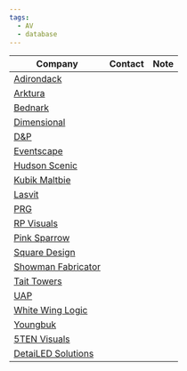 ```yaml
---
tags:
  - AV
  - database
---
```


| Company                                                                    | Contact | Note |
| -------------------------------------------------------------------------- | ------- | ---- |
| [Adirondack](https://www.adkstudios.com/)                                  |         |      |
| [Arktura](https://arktura.com/)                                            |         |      |
| [Bednark](https://www.bednark.com/)                                        |         |      |
| [Dimensional](https://www.dimensionalww.com/)                              |         |      |
| [D&P](https://www.d-and-p.com/about-1)                                     |         |      |
| [Eventscape](https://eventscape.com/)                                      |         |      |
| [Hudson Scenic](https://www.hudsonscenic.com/)                             |         |      |
| [Kubik Maltbie](https://kubikmaltbie.com/)                                 |         |      |
| [Lasvit](https://www.lasvit.com/)                                          |         |      |
| [PRG](https://www.prg.com/en/services/scenic-and-automation)               |         |      |
| [RP Visuals](https://rpvisuals.com/)                                       |         |      |
| [Pink Sparrow](https://www.pinksparrow.com/)                               |         |      |
| [Square Design](https://www.squaredesigninc.com/)                          |         |      |
| [Showman Fabricator](https://showfab.com/)                                 |         |      |
| [Tait Towers](https://www.taittowers.com/)                                 |         |      |
| [UAP](https://www.uapcompany.com/)                                         |         |      |
| [White Wing Logic](https://www.whitewing.co.uk/)                           |         |      |
| [Youngbuk](https://www.youngbuk.com/)                                      |         |      |
| [5TEN Visuals]([https://www.510visuals.com/](https://www.510visuals.com/)) |         |      |
| [DetaiLED Solutions](https://www.detailedsolutions.com/)                   |         |      |
